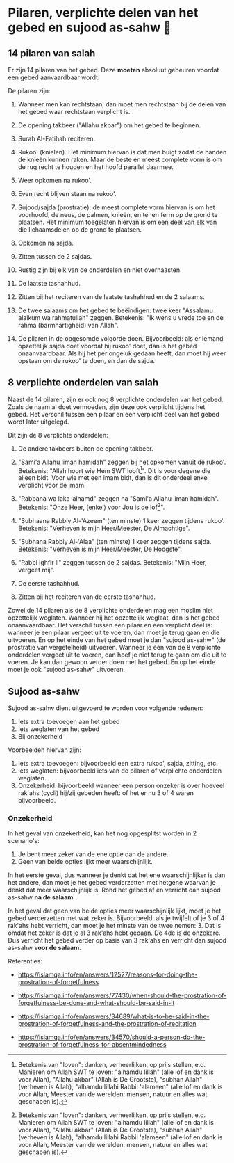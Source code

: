 # Pilaren, verplichte delen van het gebed en sujood as-sahw 🕌

## 14 pilaren van salah

Er zijn 14 pilaren van het gebed. Deze **moeten** absoluut gebeuren voordat een gebed aanvaardbaar wordt.

De pilaren zijn:

1. Wanneer men kan rechtstaan, dan moet men rechtstaan bij de delen van het gebed waar rechtstaan verplicht is.

2. De opening takbeer ("Allahu akbar") om het gebed te beginnen.

3. Surah Al-Fatihah reciteren.

4. Rukoo' (knielen). Het minimum hiervan is dat men buigt zodat de handen de knieën kunnen raken. Maar de beste en meest complete vorm is om de rug recht te houden en het hoofd parallel daarmee.

5. Weer opkomen na rukoo'.

6. Even recht blijven staan na rukoo'.

7. Sujood/sajda (prostratie): de meest complete vorm hiervan is om het voorhoofd, de neus, de palmen, knieën, en tenen ferm op de grond te plaatsen. Het minimum toegelaten hiervan is om een deel van elk van die lichaamsdelen op de grond te plaatsen.

8. Opkomen na sajda.

9. Zitten tussen de 2 sajdas.

10. Rustig zijn bij elk van de onderdelen en niet overhaasten.

11. De laatste tashahhud.

12. Zitten bij het reciteren van de laatste tashahhud en de 2 salaams.

13. De twee salaams om het gebed te beëindigen: twee keer "Assalamu alaikum wa rahmatullah" zeggen. Betekenis: "Ik wens u vrede toe en de rahma (barmhartigheid) van Allah".

14. De pilaren in de opgesomde volgorde doen. Bijvoorbeeld: als er iemand opzettelijk sajda doet voordat hij rukoo' doet, dan is het gebed onaanvaardbaar. Als hij het per ongeluk gedaan heeft, dan moet hij weer opstaan om de rukoo' te doen, en dan de sajda.

## 8 verplichte onderdelen van salah

Naast de 14 pilaren, zijn er ook nog 8 verplichte onderdelen van het gebed. Zoals de naam al doet vermoeden, zijn deze ook verplicht tijdens het gebed. Het verschil tussen een pilaar en een verplicht deel van het gebed wordt later uitgelegd.

Dit zijn de 8 verplichte onderdelen:

1. De andere takbeers buiten de opening takbeer.

2. "Sami'a Allahu liman hamidah" zeggen bij het opkomen vanuit de rukoo'. Betekenis: "Allah hoort wie Hem SWT looft[^1]". Dit is voor degene die alleen bidt. Voor wie met een imam bidt, dan is dit onderdeel enkel verplicht voor de imam.

3. "Rabbana wa laka-alhamd" zeggen na "Sami'a Allahu liman hamidah". Betekenis: "Onze Heer, (enkel) voor Jou is de lof[^1]".

4. "Subhaana Rabbiy Al-'Azeem" (ten minste) 1 keer zeggen tijdens rukoo'. Betekenis: "Verheven is mijn Heer/Meester, De Almachtige".

5. "Subhana Rabbiy Al-'Alaa" (ten minste) 1 keer zeggen tijdens sajda. Betekenis: "Verheven is mijn Heer/Meester, De Hoogste".

6. "Rabbi ighfir li" zeggen tussen de 2 sajdas. Betekenis: "Mijn Heer, vergeef mij".

7. De eerste tashahhud.

8. Zitten bij het reciteren van de eerste tashahhud.

Zowel de 14 pilaren als de 8 verplichte onderdelen mag een moslim niet opzettelijk weglaten. Wanneer hij het opzettelijk weglaat, dan is het gebed onaanvaardbaar. Het verschil tussen een pilaar en een verplicht deel is: wanneer je een pilaar vergeet uit te voeren, dan moet je terug gaan en die uitvoeren. En op het einde van het gebed moet je dan "sujood as-sahw" (de prostratie van vergetelheid) uitvoeren. Wanneer je één van de 8 verplichte onderdelen vergeet uit te voeren, dan hoef je niet terug te gaan om die uit te voeren. Je kan dan gewoon verder doen met het gebed. En op het einde moet je ook "sujood as-sahw" uitvoeren.

## Sujood as-sahw

Sujood as-sahw dient uitgevoerd te worden voor volgende redenen:

1. Iets extra toevoegen aan het gebed
2. Iets weglaten van het gebed
3. Bij onzekerheid

Voorbeelden hiervan zijn:

1. Iets extra toevoegen: bijvoorbeeld een extra rukoo', sajda, zitting, etc.
2. Iets weglaten: bijvoorbeeld iets van de pilaren of verplichte onderdelen weglaten.
3. Onzekerheid: bijvoorbeeld wanneer een person onzeker is over hoeveel rak'ahs (cycli) hij/zij gebeden heeft: of het er nu 3 of 4 waren bijvoorbeeld.

### Onzekerheid

In het geval van onzekerheid, kan het nog opgesplitst worden in 2 scenario's:

1. Je bent meer zeker van de ene optie dan de andere.
2. Geen van beide opties lijkt meer waarschijnlijk.

In het eerste geval, dus wanneer je denkt dat het ene waarschijnlijker is dan het andere, dan moet je het gebed verderzetten met hetgene waarvan je denkt dat meer waarschijnlijk is. Rond het gebed af en verricht dan sujood as-sahw **na de salaam**.

In het geval dat geen van beide opties meer waarschijnlijk lijkt, moet je het gebed verderzetten met wat zeker is. Bijvoorbeeld: als je twijfelt of je 3 of 4 rak'ahs hebt verricht, dan moet je het minste van de twee nemen: 3. Dat is omdat het zeker is dat je al 3 rak'ahs hebt gedaan. De 4de is de onzekere. Dus verricht het gebed verder op basis van 3 rak'ahs en verricht dan sujood as-sahw **voor de salaam**.

[^1]: Betekenis van "loven": danken, verheerlijken, op prijs stellen, e.d. Manieren om Allah SWT te loven: "alhamdu lillah" (alle lof en dank is voor Allah), "Allahu akbar" (Allah is De Grootste), "subhan Allah" (verheven is Allah), "alhamdu lillahi Rabbil 'alameen" (alle lof en dank is voor Allah, Meester van de werelden: mensen, natuur en alles wat geschapen is).

Referenties:

- https://islamqa.info/en/answers/12527/reasons-for-doing-the-prostration-of-forgetfulness

- https://islamqa.info/en/answers/77430/when-should-the-prostration-of-forgetfulness-be-done-and-what-should-be-said-in-it

- https://islamqa.info/en/answers/34689/what-is-to-be-said-in-the-prostration-of-forgetfulness-and-the-prostration-of-recitation

- https://islamqa.info/en/answers/34570/should-a-person-do-the-prostration-of-forgetfulness-for-absentmindedness
